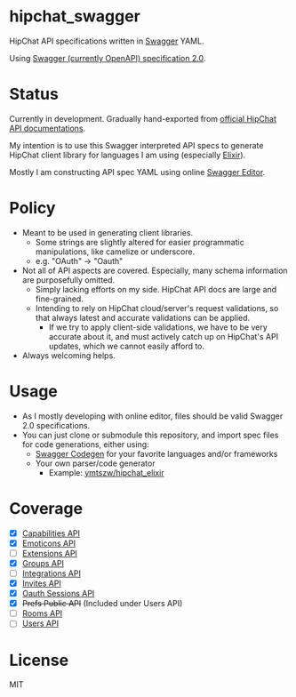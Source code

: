 # hipchat_swagger

HipChat API specifications written in [Swagger](http://swagger.io/) YAML.

Using [Swagger (currently OpenAPI) specification 2.0](https://github.com/OAI/OpenAPI-Specification/blob/master/versions/2.0.md).

# Status

Currently in development. Gradually hand-exported from [official HipChat API documentations](https://www.hipchat.com/docs/apiv2).

My intention is to use this Swagger interpreted API specs to generate HipChat client library
for languages I am using (especially [Elixir](http://elixir-lang.org/)).

Mostly I am constructing API spec YAML using online [Swagger Editor](http://editor.swagger.io/#/).

# Policy

- Meant to be used in generating client libraries.
    - Some strings are slightly altered for easier programmatic manipulations, like camelize or underscore.
    - e.g. "OAuth" -> "Oauth"
- Not all of API aspects are covered. Especially, many schema information are purposefully omitted.
    - Simply lacking efforts on my side. HipChat API docs are large and fine-grained.
    - Intending to rely on HipChat cloud/server's request validations, so that always latest and accurate validations can be applied.
        - If we try to apply client-side validations, we have to be very accurate about it,
          and must actively catch up on HipChat's API updates, which we cannot easily afford to.
- Always welcoming helps.

# Usage

- As I mostly developing with online editor, files should be valid Swagger 2.0 specifications.
- You can just clone or submodule this repository, and import spec files for code generations, either using:
    - [Swagger Codegen](http://swagger.io/swagger-codegen/) for your favorite languages and/or frameworks
    - Your own parser/code generator
        - Example: [ymtszw/hipchat_elixir](https://github.com/ymtszw/hipchat_elixir)

# Coverage

- [x] [Capabilities API](https://www.hipchat.com/docs/apiv2/method/get_capabilities)
- [x] [Emoticons API](https://www.hipchat.com/docs/apiv2/method/get_emoticon)
- [ ] [Extensions API](https://www.hipchat.com/docs/apiv2/method/get_global_action)
- [x] [Groups API](https://www.hipchat.com/docs/apiv2/method/view_group)
- [ ] [Integrations API](https://www.hipchat.com/docs/apiv2/method/get_integration_installable_data)
- [x] [Invites API](https://www.hipchat.com/docs/apiv2/method/invite_user_to_group)
- [x] [Oauth Sessions API](https://www.hipchat.com/docs/apiv2/method/get_session)
- [x] ~~Prefs Public API~~ (Included under Users API)
- [ ] [Rooms API](https://www.hipchat.com/docs/apiv2/method/get_all_rooms)
- [ ] [Users API](https://www.hipchat.com/docs/apiv2/method/get_all_users)

# License

MIT
